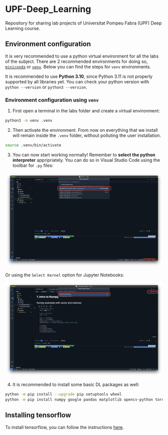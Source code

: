 # UPF-Deep_Learning
Repository for sharing lab projects of Universitat Pompeu Fabra (UPF) Deep Learning course.

## Environment configuration

It is very recommended to use a python virtual environment for all the labs of the subject. There are 2 recommended environments for doing so, [`miniconda`](https://docs.conda.io/en/latest/miniconda.html#) or [`venv`](https://docs.python.org/3/library/venv.html). Below you can find the steps for `venv` environments.

It is recommended to use **Python 3.10**, since Python 3.11 is not properly supported by all libraries yet. You can check your python version with `python --version` or `python3 --version`.

### Environment configuration using `venv`

1. First open a terminal in the labs folder and create a virtual environment:

```bash
python3 -m venv .venv
```

2. Then activate the environment. From now on everything that we install will remain inside the `.venv` folder, without polluting the user installation.

```bash
source .venv/bin/activate
```

3. You can now start working normally! Remember to **select the python interpreter** appripriately. You can do so in Visual Studio Code using the toolbar for `.py` files:

![](assets/Screenshot%202023-04-20%20at%2013.51.38.png)

Or using the `Select Kernel` option for Jupyter Notebooks:

![](assets/Screenshot%202023-04-20%20at%2013.52.49.png)

4. It is recommended to install some basic DL packages as well:

```bash
python -m pip install --upgrade pip setuptools wheel
python -m pip install numpy google pandas matplotlib opencv-python torch ipykernel
```

## Installing tensorflow

To install tensorflow, you can follow the instructions [here](https://www.tensorflow.org/install/pip#step-by-step_instructions).





